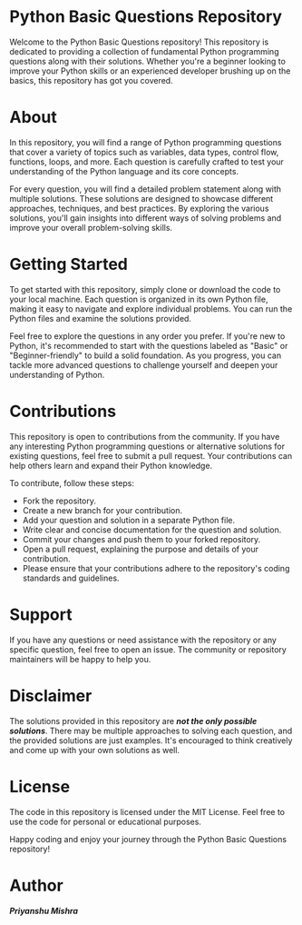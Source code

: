 # Python Basic Questions Repository
Welcome to the Python Basic Questions repository! This repository is dedicated to providing a collection of fundamental Python programming questions along with their solutions. Whether you're a beginner looking to improve your Python skills or an experienced developer brushing up on the basics, this repository has got you covered.

# About
In this repository, you will find a range of Python programming questions that cover a variety of topics such as variables, data types, control flow, functions, loops, and more. Each question is carefully crafted to test your understanding of the Python language and its core concepts.

For every question, you will find a detailed problem statement along with multiple solutions. These solutions are designed to showcase different approaches, techniques, and best practices. By exploring the various solutions, you'll gain insights into different ways of solving problems and improve your overall problem-solving skills.

# Getting Started
To get started with this repository, simply clone or download the code to your local machine. Each question is organized in its own Python file, making it easy to navigate and explore individual problems. You can run the Python files and examine the solutions provided.

Feel free to explore the questions in any order you prefer. If you're new to Python, it's recommended to start with the questions labeled as "Basic" or "Beginner-friendly" to build a solid foundation. As you progress, you can tackle more advanced questions to challenge yourself and deepen your understanding of Python.

# Contributions
This repository is open to contributions from the community. If you have any interesting Python programming questions or alternative solutions for existing questions, feel free to submit a pull request. Your contributions can help others learn and expand their Python knowledge.

To contribute, follow these steps:

- Fork the repository.
- Create a new branch for your contribution.
- Add your question and solution in a separate Python file.
- Write clear and concise documentation for the question and solution.
- Commit your changes and push them to your forked repository.
- Open a pull request, explaining the purpose and details of your contribution.
- Please ensure that your contributions adhere to the repository's coding standards and guidelines.

# Support
If you have any questions or need assistance with the repository or any specific question, feel free to open an issue. The community or repository maintainers will be happy to help you.

# Disclaimer
The solutions provided in this repository are ***not the only possible solutions***. There may be multiple approaches to solving each question, and the provided solutions are just examples. It's encouraged to think creatively and come up with your own solutions as well.

# License
The code in this repository is licensed under the MIT License. Feel free to use the code for personal or educational purposes.

Happy coding and enjoy your journey through the Python Basic Questions repository!

# Author
*****Priyanshu Mishra*****
